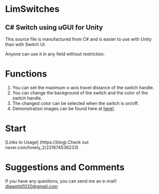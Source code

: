 LimSwitches
===========
C# Switch using uGUI for Unity
-----------------------------
This source file is manufactured from C# and is easier to use with Unity than with Switch UI.

Anyone can use it in any field without restriction.


# Functions
1. You can set the maximum x-axis travel distance of the switch handle.
2. You can change the background of the switch and the color of the switch handle.
3. The changed color can be selected when the switch is on/off.
4. Demonstration images can be found here at [here!]().


# Start
[Links to Usage] (https://blog).Check out naver.com/lonely_2/221674536233)

# Suggestions and Comments
If you have any questions, you can send me an e-mail!
dlawotjd1020@gmail.com